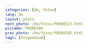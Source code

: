 ```yaml
---
categories: [de, fotos]
lang: de
layout: photo
next_photo: /de/fotos/P0000323.html
picname: P0000384
prev_photo: /de/fotos/P0000385.html
tags: [Feigenbaum]
---
```

